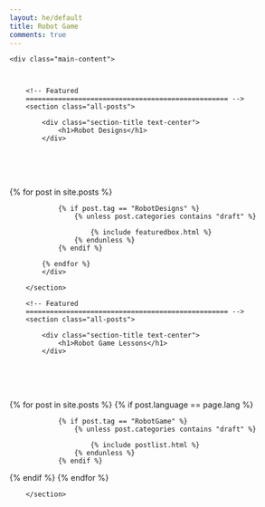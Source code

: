 ```yaml
---
layout: he/default
title: Robot Game
comments: true
---
```



<!-- We reopen main-content and container -->

<div class="container-fluid">

    <div class="main-content">



        <!-- Featured
        ================================================== -->
        <section class="all-posts">

            <div class="section-title text-center">
                <h1>Robot Designs</h1>
            </div>
<br><br><br>
            <div class="row listfeaturedtag">
            {% for post in site.posts %}

                {% if post.tag == "RobotDesigns" %}
                    {% unless post.categories contains "draft" %}

                        {% include featuredbox.html %}
                    {% endunless %}
                {% endif %}

            {% endfor %}
            </div>

        </section>

        <!-- Featured
        ================================================== -->
        <section class="all-posts">

            <div class="section-title text-center">
                <h1>Robot Game Lessons</h1>
            </div>
<br><br><br>
            <div class="row listfeaturedtag">
            {% for post in site.posts %}
                {% if post.language == page.lang %}

                {% if post.tag == "RobotGame" %}
                    {% unless post.categories contains "draft" %}

                        {% include postlist.html %}
                    {% endunless %}
                {% endif %}
{% endif %}
            {% endfor %}
            </div>

        </section>
